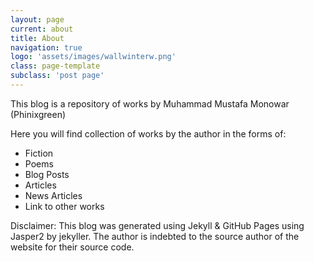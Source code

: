 ```yaml
---
layout: page
current: about
title: About
navigation: true
logo: 'assets/images/wallwinterw.png'
class: page-template
subclass: 'post page'
---
```


This blog is a repository of works by Muhammad Mustafa Monowar (Phinixgreen)

Here you will find collection of works by the author in the forms of:
- Fiction
- Poems
- Blog Posts
- Articles
- News Articles
- Link to other works

Disclaimer: This blog was generated using Jekyll & GitHub Pages using Jasper2 by jekyller. The author is indebted to the source author of the website for their source code.

